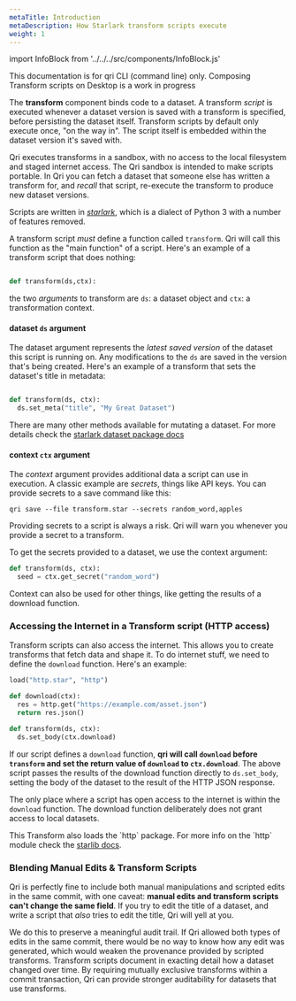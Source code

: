 ```yaml
---
metaTitle: Introduction
metaDescription: How Starlark transform scripts execute
weight: 1
---
```


import InfoBlock from '../../../src/components/InfoBlock.js'

<InfoBlock>
  This documentation is for qri CLI (command line) only. Composing Transform scripts on Desktop is a work in progress
</InfoBlock>

The __transform__ component binds code to a dataset. A transform _script_ is executed whenever a dataset version is saved with a transform is specified, before persisting the dataset itself. Transform scripts by default only execute once, "on the way in". The script itself is embedded within the dataset version it's saved with.

Qri executes transforms in a sandbox, with no access to the local filesystem and staged internet access. The Qri sandbox is intended to make scripts portable. In Qri you can fetch a dataset that someone else has written a transform for, and _recall_ that script, re-execute the transform to produce new dataset versions.

Scripts are written in [_starlark_](https://github.com/bazelbuild/starlark/blob/master/spec.md), which is a dialect of Python 3 with a number of features removed.

A transform script *must* define a function called `transform`. Qri will call this function as the "main function" of a script. Here's an example of a transform script that does nothing:

```python

def transform(ds,ctx):

```

the two _arguments_ to transform are `ds`: a dataset object and `ctx`: a transformation context. 

#### dataset `ds` argument

The dataset argument represents the _latest saved version_ of the dataset this script is running on. Any modifications to the `ds` are saved in the version that's being created. Here's an example of a transform that sets the dataset's title in metadata:

```python

def transform(ds, ctx):
  ds.set_meta("title", "My Great Dataset")
```

There are many other methods available for mutating a dataset. For more details check the [starlark dataset package docs](./dataset)

#### context `ctx` argument

The _context_ argument provides additional data a script can use in execution. A classic example are _secrets_, things like API keys. You can provide secrets to a save command like this:


```
qri save --file transform.star --secrets random_word,apples
```

<InfoBlock type='warning'>
  Providing secrets to a script is always a risk. Qri will warn you whenever you provide a secret to a transform.
</InfoBlock>

To get the secrets provided to a dataset, we use the context argument:

```python
def transform(ds, ctx):
  seed = ctx.get_secret("random_word")
```

Context can also be used for other things, like getting the results of a download function.


### Accessing the Internet in a Transform script (HTTP access)

Transform scripts can also access the internet. This allows you to create transforms that fetch data and shape it. To do internet stuff, we need to define the `download` function. Here's an example:

```python
load("http.star", "http")

def download(ctx):
  res = http.get("https://example.com/asset.json")
  return res.json()

def transform(ds, ctx):
  ds.set_body(ctx.download)
```

If our script defines a `download` function, **qri will call `download` before `transform` and set the return value of `download` to `ctx.download`**. The above script passes the results of the download function directly to `ds.set_body`, setting the body of the dataset to the result of the HTTP JSON response.

The only place where a script has open access to the internet is within the `download` function. The download function deliberately does not grant access to local datasets.

<InfoBlock>
  This Transform also loads the `http` package. For more info on the `http` module check the <a href='./starlib'>starlib docs</a>.
</InfoBlock>


### Blending Manual Edits & Transform Scripts

Qri is perfectly fine to include both manual manipulations and scripted edits in the same commit, with one caveat: **manual edits and transform scripts can't change the same field**. If you try to edit the title of a dataset, and write a script that _also_ tries to edit the title, Qri will yell at you.

We do this to preserve a meaningful audit trail. If Qri allowed both types of edits in the same commit, there would be no way to know how any edit was generated, which would weaken the provenance provided by scripted transforms. Transform scripts document in exacting detail how a dataset changed over time. By requiring mutually exclusive transforms within a commit transaction, Qri can provide stronger auditability for datasets that use transforms.